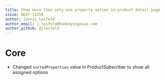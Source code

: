 ```yaml
---
title: Show more than only one property option in product detail page
issue: NEXT-11258
author: Jannis Leifeld
author_email: j.leifeld@haokeyingxiao.com 
author_github: @jleifeld
---
```

# Core
* Changed `sortedProperties` value in ProductSubscriber to show all assigned options
